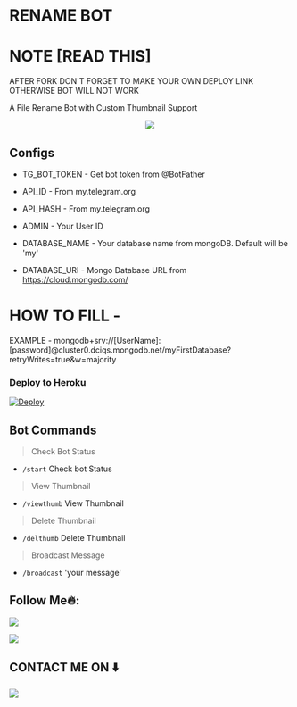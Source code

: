 # RENAME BOT

# NOTE [READ THIS]

AFTER FORK DON'T FORGET TO MAKE YOUR OWN DEPLOY LINK OTHERWISE BOT WILL NOT WORK





A File Rename Bot with Custom Thumbnail Support



<p align="center">
  <a href="https://www.python.org">
    <img src="http://ForTheBadge.com/images/badges/made-with-python.svg">

  </a>
</p>
</p>






## Configs 

* TG_BOT_TOKEN  - Get bot token from @BotFather

* API_ID        - From my.telegram.org 

* API_HASH      - From my.telegram.org 

* ADMIN         - Your User ID 

* DATABASE_NAME  - Your database name from mongoDB. Default will be 'my'

* DATABASE_URI  - Mongo Database URL from https://cloud.mongodb.com/

# HOW TO FILL -

EXAMPLE - mongodb+srv://[UserName]:[password]@cluster0.dciqs.mongodb.net/myFirstDatabase?retryWrites=true&w=majority





### Deploy to Heroku
[![Deploy](https://www.herokucdn.com/deploy/button.svg)](https://heroku.com/deploy?)



## Bot Commands
> Check Bot Status
* `/start` Check bot Status
> View Thumbnail 
* `/viewthumb` View Thumbnail 
> Delete Thumbnail
* `/delthumb` Delete Thumbnail
> Broadcast Message
* `/broadcast` 'your message'



## Follow Me🔥:


<p align="left">
<a href="https://t.me/cinemala_com1"><img src="https://img.shields.io/badge/Join%20Our%20Group-Telegram-Blue?style=for-the-badge&logo=telegram"></a>
</p>
<p align="left">
<a href="https://github.com/Devil-Botz/RenameBot"><img src="https://img.shields.io/badge/GitHub-Follow%20on%20GitHub-inactive.svg?style=for-the-badge&logo=github"></a>
</p>


##  CONTACT ME ON ⬇️ 

<p align="left">
<a href="https://t.me/Elsasupportgp"><img src="https://img.shields.io/badge/Support-Red?style=for-the-badge&logo=telegram"></a>
</p>
